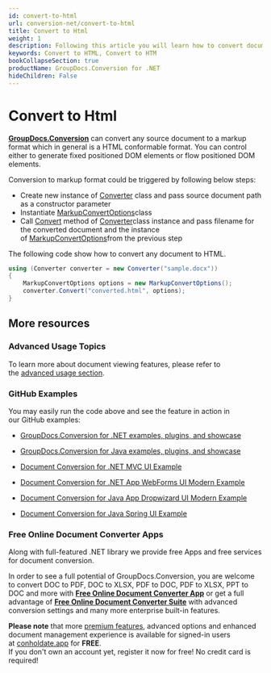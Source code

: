 ```yaml
---
id: convert-to-html
url: conversion-net/convert-to-html
title: Convert to Html
weight: 1
description: Following this article you will learn how to convert documents to HTML format with couple C# code lines and GroupDocs.Conversion for .NET.
keywords: Convert to HTML, Convert to HTM
bookCollapseSection: true
productName: GroupDocs.Conversion for .NET
hideChildren: False
---
```

# Convert to Html

**[GroupDocs.Conversion](https://products.groupdocs.com/conversion/net)** can convert any source document to a markup format which in general is a HTML conformable format. You can control either to generate fixed positioned DOM elements or flow positioned DOM elements.

Conversion to markup format could be triggered by following below steps:

*   Create new instance of [Converter](https://apireference.groupdocs.com/net/conversion/groupdocs.conversion/converter) class and pass source document path as a constructor parameter
*   Instantiate [MarkupConvertOptions](https://apireference.groupdocs.com/net/conversion/groupdocs.conversion.options.convert/markupconvertoptions)class
*   Call [Convert](https://apireference.groupdocs.com/net/conversion/groupdocs.conversion/converter/methods/convert/2) method of [Converter](https://apireference.groupdocs.com/net/conversion/groupdocs.conversion/converter)class instance and pass filename for the converted document and the instance of [MarkupConvertOptions](https://apireference.groupdocs.com/net/conversion/groupdocs.conversion.options.convert/markupconvertoptions)from the previous step

The following code show how to convert any document to HTML. 

```csharp
using (Converter converter = new Converter("sample.docx"))
{
    MarkupConvertOptions options = new MarkupConvertOptions();
    converter.Convert("converted.html", options);
}
```

## More resources

### Advanced Usage Topics

To learn more about document viewing features, please refer to the [advanced usage section](Advanced%2Busage.html).

### GitHub Examples

You may easily run the code above and see the feature in action in our GitHub examples:

*   [GroupDocs.Conversion for .NET examples, plugins, and showcase](https://github.com/groupdocs-conversion/GroupDocs.Conversion-for-.NET)
    
*   [GroupDocs.Conversion for Java examples, plugins, and showcase](https://github.com/groupdocs-conversion/GroupDocs.Conversion-for-Java)
    
*   [Document Conversion for .NET MVC UI Example](https://github.com/groupdocs-conversion/GroupDocs.Conversion-for-.NET-MVC) 
    
*   [Document Conversion for .NET App WebForms UI Modern Example](https://github.com/groupdocs-conversion/GroupDocs.Conversion-for-.NET-WebForms)
    
*   [Document Conversion for Java App Dropwizard UI Modern Example](https://github.com/groupdocs-conversion/GroupDocs.Conversion-for-Java-Dropwizard)
    
*   [Document Conversion for Java Spring UI Example](https://github.com/groupdocs-conversion/GroupDocs.Conversion-for-Java-Spring)
    

### Free Online Document Converter Apps

Along with full-featured .NET library we provide free Apps and free services for document conversion.

In order to see a full potential of GroupDocs.Conversion, you are welcome to convert DOC to PDF, DOC to XLSX, PDF to DOC, PDF to XLSX, PPT to DOC and more with **[Free Online Document Converter App](https://products.groupdocs.app/conversion)** or get a full advantage of **[Free Online Document Converter Suite](https://conholdate.app/features/document-converter-online)** with advanced conversion settings and many more enterprise built-in features.

**Please note** that more [premium features](https://conholdate.app/features), advanced options and enhanced document management experience is available for signed-in users at [conholdate.app](https://conholdate.app/) for **FREE**.  
If you don't own an account yet, register it now for free! No credit card is required!
